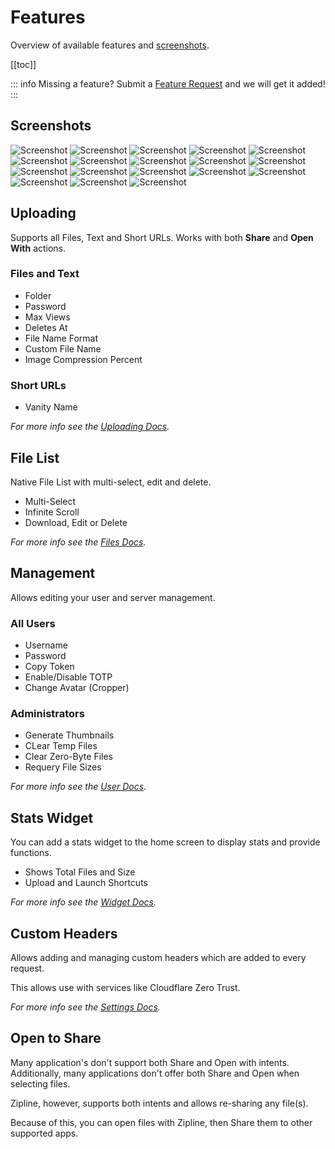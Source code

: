 # Features

Overview of available features and [screenshots](#screenshots).

[[toc]]

::: info
Missing a feature? Submit a [Feature Request](https://github.com/cssnr/zipline-android/discussions/categories/feature-requests) and we will get it added!
:::

## Screenshots

<ClientOnly>
<Swiper
    :modules="[Pagination, Navigation]"
    :slides-per-view="1"
    :breakpoints="{ 1080: { slidesPerView: 2 }}"
    :pagination="{ clickable: true, type: 'fraction' }"
    :navigation="true"
    :grabCursor="true"
    :loop="true"
    class="swiper">
<SwiperSlide><img src="https://raw.githubusercontent.com/smashedr/repo-images/refs/heads/master/zipline/android/screenshots/1.jpg" alt="Screenshot" loading="lazy" /></SwiperSlide>
<SwiperSlide><img src="https://raw.githubusercontent.com/smashedr/repo-images/refs/heads/master/zipline/android/screenshots/2.jpg" alt="Screenshot" loading="lazy" /></SwiperSlide>
<SwiperSlide><img src="https://raw.githubusercontent.com/smashedr/repo-images/refs/heads/master/zipline/android/screenshots/3.jpg" alt="Screenshot" loading="lazy" /></SwiperSlide>
<SwiperSlide><img src="https://raw.githubusercontent.com/smashedr/repo-images/refs/heads/master/zipline/android/screenshots/4.jpg" alt="Screenshot" loading="lazy" /></SwiperSlide>
<SwiperSlide><img src="https://raw.githubusercontent.com/smashedr/repo-images/refs/heads/master/zipline/android/screenshots/5.jpg" alt="Screenshot" loading="lazy" /></SwiperSlide>
<SwiperSlide><img src="https://raw.githubusercontent.com/smashedr/repo-images/refs/heads/master/zipline/android/screenshots/6.jpg" alt="Screenshot" loading="lazy" /></SwiperSlide>
<SwiperSlide><img src="https://raw.githubusercontent.com/smashedr/repo-images/refs/heads/master/zipline/android/screenshots/7.jpg" alt="Screenshot" loading="lazy" /></SwiperSlide>
<SwiperSlide><img src="https://raw.githubusercontent.com/smashedr/repo-images/refs/heads/master/zipline/android/screenshots/8.jpg" alt="Screenshot" loading="lazy" /></SwiperSlide>
<SwiperSlide><img src="https://raw.githubusercontent.com/smashedr/repo-images/refs/heads/master/zipline/android/screenshots/9.jpg" alt="Screenshot" loading="lazy" /></SwiperSlide>
<SwiperSlide><img src="https://raw.githubusercontent.com/smashedr/repo-images/refs/heads/master/zipline/android/screenshots/10.jpg" alt="Screenshot" loading="lazy" /></SwiperSlide>
<SwiperSlide><img src="https://raw.githubusercontent.com/smashedr/repo-images/refs/heads/master/zipline/android/screenshots/11.jpg" alt="Screenshot" loading="lazy" /></SwiperSlide>
<SwiperSlide><img src="https://raw.githubusercontent.com/smashedr/repo-images/refs/heads/master/zipline/android/screenshots/12.jpg" alt="Screenshot" loading="lazy" /></SwiperSlide>
<SwiperSlide><img src="https://raw.githubusercontent.com/smashedr/repo-images/refs/heads/master/zipline/android/screenshots/13.jpg" alt="Screenshot" loading="lazy" /></SwiperSlide>
<SwiperSlide><img src="https://raw.githubusercontent.com/smashedr/repo-images/refs/heads/master/zipline/android/screenshots/14.jpg" alt="Screenshot" loading="lazy" /></SwiperSlide>
<SwiperSlide><img src="https://raw.githubusercontent.com/smashedr/repo-images/refs/heads/master/zipline/android/screenshots/15.jpg" alt="Screenshot" loading="lazy" /></SwiperSlide>
<SwiperSlide><img src="https://raw.githubusercontent.com/smashedr/repo-images/refs/heads/master/zipline/android/screenshots/16.jpg" alt="Screenshot" loading="lazy" /></SwiperSlide>
<SwiperSlide><img src="https://raw.githubusercontent.com/smashedr/repo-images/refs/heads/master/zipline/android/screenshots/17.jpg" alt="Screenshot" loading="lazy" /></SwiperSlide>
<SwiperSlide><img src="https://raw.githubusercontent.com/smashedr/repo-images/refs/heads/master/zipline/android/screenshots/18.jpg" alt="Screenshot" loading="lazy" /></SwiperSlide>
</Swiper>
</ClientOnly>

## Uploading

Supports all Files, Text and Short URLs. Works with both **Share** and **Open With** actions.

### Files and Text

- Folder
- Password
- Max Views
- Deletes At
- File Name Format
- Custom File Name
- Image Compression Percent

### Short URLs

- Vanity Name

_For more info see the [Uploading Docs](../docs/upload.md)._

## File List

Native File List with multi-select, edit and delete.

- Multi-Select
- Infinite Scroll
- Download, Edit or Delete

_For more info see the [Files Docs](../docs/files.md)._

## Management

Allows editing your user and server management.

### All Users

- Username
- Password
- Copy Token
- Enable/Disable TOTP
- Change Avatar (Cropper)

### Administrators

- Generate Thumbnails
- CLear Temp Files
- Clear Zero-Byte Files
- Requery File Sizes

_For more info see the [User Docs](../docs/user.md)._

## Stats Widget

You can add a stats widget to the home screen to display stats and provide functions.

- Shows Total Files and Size
- Upload and Launch Shortcuts

_For more info see the [Widget Docs](../docs/widget.md)._

## Custom Headers

Allows adding and managing custom headers which are added to every request.

This allows use with services like Cloudflare Zero Trust.

_For more info see the [Settings Docs](../docs/settings.md#custom-headers)._

## Open to Share

Many application's don't support both Share and Open with intents.
Additionally, many applications don't offer both Share and Open when selecting files.

Zipline, however, supports both intents and allows re-sharing any file(s).

Because of this, you can open files with Zipline, then Share them to other supported apps.
